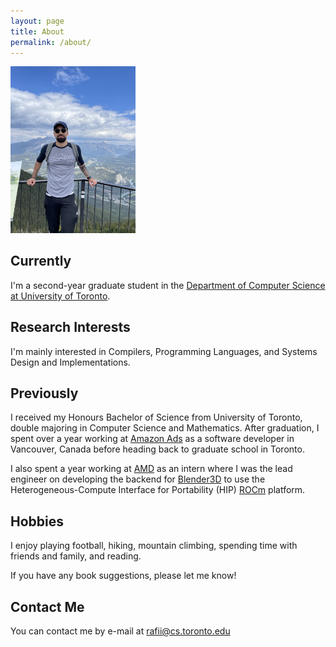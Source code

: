 ```yaml
---
layout: page
title: About
permalink: /about/
---
```

<img src="image.jpg" alt="drawing" width="200"/>

## Currently
I'm a second-year graduate student in the [Department of Computer Science at University of Toronto](https://web.cs.toronto.edu/).

## Research Interests
I'm mainly interested in Compilers, Programming Languages, and Systems Design and Implementations.

## Previously
I received my Honours Bachelor of Science from University of Toronto, double majoring in Computer Science and Mathematics. After graduation, I spent over a year working at [Amazon Ads](https://advertising.amazon.com/) as a software developer in Vancouver, Canada before heading back to graduate school in Toronto.

I also spent a year working at [AMD](https://www.amd.com/) as an intern where I was the lead engineer on developing the backend for [Blender3D](https://www.blender.org/) to use the Heterogeneous-Compute Interface for Portability (HIP) [ROCm](https://www.amd.com/en/graphics/servers-solutions-rocm) platform.

## Hobbies
I enjoy playing football, hiking, mountain climbing, spending time with friends and family, and reading.

If you have any book suggestions, please let me know!


## Contact Me
You can contact me by e-mail at rafii@cs.toronto.edu